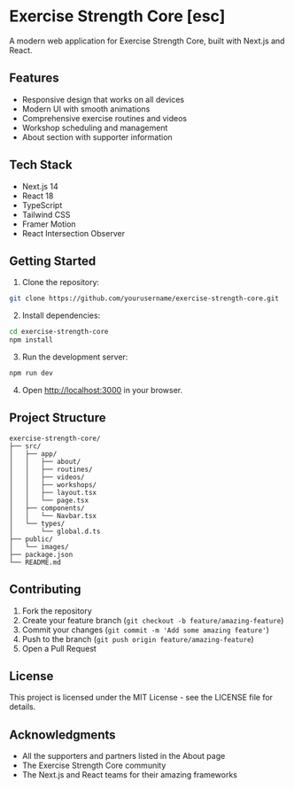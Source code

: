# Exercise Strength Core [esc]

A modern web application for Exercise Strength Core, built with Next.js and React.

## Features

- Responsive design that works on all devices
- Modern UI with smooth animations
- Comprehensive exercise routines and videos
- Workshop scheduling and management
- About section with supporter information

## Tech Stack

- Next.js 14
- React 18
- TypeScript
- Tailwind CSS
- Framer Motion
- React Intersection Observer

## Getting Started

1. Clone the repository:
```bash
git clone https://github.com/yourusername/exercise-strength-core.git
```

2. Install dependencies:
```bash
cd exercise-strength-core
npm install
```

3. Run the development server:
```bash
npm run dev
```

4. Open [http://localhost:3000](http://localhost:3000) in your browser.

## Project Structure

```
exercise-strength-core/
├── src/
│   ├── app/
│   │   ├── about/
│   │   ├── routines/
│   │   ├── videos/
│   │   ├── workshops/
│   │   ├── layout.tsx
│   │   └── page.tsx
│   ├── components/
│   │   └── Navbar.tsx
│   └── types/
│       └── global.d.ts
├── public/
│   └── images/
├── package.json
└── README.md
```

## Contributing

1. Fork the repository
2. Create your feature branch (`git checkout -b feature/amazing-feature`)
3. Commit your changes (`git commit -m 'Add some amazing feature'`)
4. Push to the branch (`git push origin feature/amazing-feature`)
5. Open a Pull Request

## License

This project is licensed under the MIT License - see the LICENSE file for details.

## Acknowledgments

- All the supporters and partners listed in the About page
- The Exercise Strength Core community
- The Next.js and React teams for their amazing frameworks
